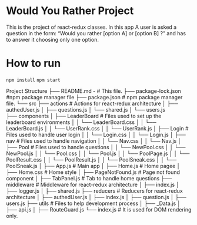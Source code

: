# Would You Rather Project
This is the project of react-redux classes. In this app A user is asked a question in the form: “Would you rather [option A] or [option B] ?” and has to answer it choosing only one option.

# How to run
`npm install`
`npm start`

Project Structure
├── README.md - # This file.
├── package-lock.json #npm package manager file
├── package.json # npm package manager file.
└── src
    ├── actions # Actions for react-redux architecture
    │   ├── authedUser.js
    │   ├── questions.js
    │   └── shared.js
    │   └── users.js    
    ├── components
    │   ├── LeaderBoard # Files used to set up the leaderboard environments
    │   │   └── LeaderBoard.css
    │   │   └── LeaderBoard.js
    │   │   └── UserRank.css
    │   │   └── UserRank.js
    │   ├── Login # Files used to handle user login
    │   │   └── Login.css
    │   │   └── Login.js
    │   ├── nav # Files used to handle navigation
    │   │   └── Nav.css
    │   │   └── Nav.js
    │   ├── Pool # Files used to handle questions
    │   │   └── NewPool.css
    │   │   └── NewPool.js
    │   │   └── Pool.css
    │   │   └── Pool.js
    │   │   └── PoolPage.js
    │   │   └── PoolResult.css
    │   │   └── PoolResult.js
    │   │   └── PoolSneak.css
    │   │   └── PoolSneak.js
    │   ├── App.js # Main app
    │   ├── Home.js # Home pagee
    │   ├── Home.css # Home style
    │   ├── PageNotFound.js # Page not found component
    │   ├── TabPanel.js # Tab to handle home questions
    ├── middleware # Middleware for react-redux architecture
    │   ├── index.js
    │   ├── logger.js
    │   ├── shared.js
    ├── reducers # Reducers for react-redux architecture
    │   ├── authedUser.js
    │   ├── index.js
    │   ├── question.js
    │   ├── users.js
    ├── utils # Files to help development process
    │   ├── _Data.js
    │   ├── api.js
    │   ├── RouteGuard.js
    └── index.js # It is used for DOM rendering only.